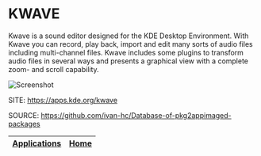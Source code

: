 # KWAVE
 
 Kwave is a sound editor designed for the KDE Desktop Environment.
 With Kwave you can record, play back, import and edit many sorts 
 of audio files including multi-channel files.
 Kwave includes some plugins to transform audio files in several 
 ways and presents a graphical view with a complete zoom- and 
 scroll capability. 
 
 ![Screenshot](https://cdn.kde.org/screenshots/kwave/kwave.png)
 
 SITE: https://apps.kde.org/kwave

 SOURCE: https://github.com/ivan-hc/Database-of-pkg2appimaged-packages
 
 | [Applications](https://portable-linux-apps.github.io/apps.html) | [Home](https://portable-linux-apps.github.io)
 | --- | --- |
